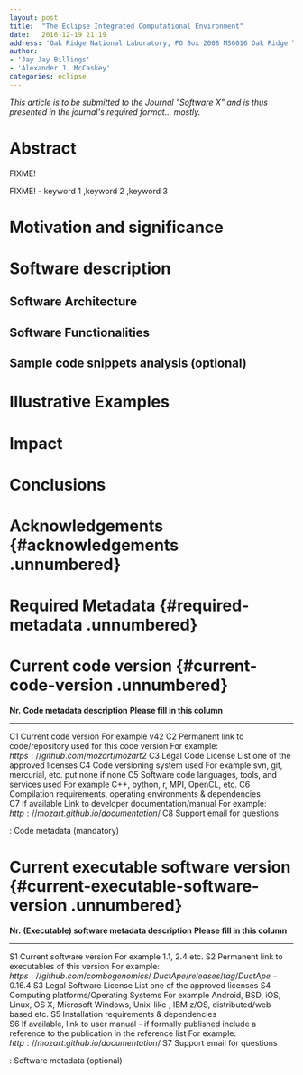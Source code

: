 ```yaml
---
layout: post
title:  "The Eclipse Integrated Computational Environment"
date:   2016-12-19 21:19
address: 'Oak Ridge National Laboratory, PO Box 2008 MS6016 Oak Ridge TN 37830'
author:
- 'Jay Jay Billings'
- 'Alexander J. McCaskey'
categories: eclipse
---
```


_This article is to be submitted to the Journal "Software X" and is thus presented in the journal's required format... mostly._

Abstract
===========================

FIXME!

FIXME! - keyword 1 ,keyword 2 ,keyword 3

Motivation and significance
===========================


Software description
====================


Software Architecture
---------------------


Software Functionalities
------------------------


Sample code snippets analysis (optional)
----------------------------------------

Illustrative Examples
=====================

Impact
======


Conclusions
===========


Acknowledgements {#acknowledgements .unnumbered}
================


Required Metadata {#required-metadata .unnumbered}
=================

Current code version {#current-code-version .unnumbered}
====================


  **Nr.**   **Code metadata description**                                     **Please fill in this column**
  --------- ----------------------------------------------------------------- --------------------------------------------------------
  C1        Current code version                                              For example v42
  C2        Permanent link to code/repository used for this code version      For example: $https://github.com/mozart/mozart2$
  C3        Legal Code License                                                List one of the approved licenses
  C4        Code versioning system used                                       For example svn, git, mercurial, etc. put none if none
  C5        Software code languages, tools, and services used                 For example C++, python, r, MPI, OpenCL, etc.
  C6        Compilation requirements, operating environments & dependencies   
  C7        If available Link to developer documentation/manual               For example: $http://mozart.github.io/documentation/$
  C8        Support email for questions                                       

  : Code metadata (mandatory)<span data-label=""></span>

Current executable software version {#current-executable-software-version .unnumbered}
===================================


  **Nr.**   **(Executable) software metadata description**                                                                           **Please fill in this column**
  --------- ------------------------------------------------------------------------------------------------------------------------ -----------------------------------------------------------------------------------------------------------------
  S1        Current software version                                                                                                 For example 1.1, 2.4 etc.
  S2        Permanent link to executables of this version                                                                            For example: $https://github.com/combogenomics/$ $DuctApe/releases/tag/DuctApe-0.16.4$
  S3        Legal Software License                                                                                                   List one of the approved licenses
  S4        Computing platforms/Operating Systems                                                                                    For example Android, BSD, iOS, Linux, OS X, Microsoft Windows, Unix-like , IBM z/OS, distributed/web based etc.
  S5        Installation requirements & dependencies                                                                                 
  S6        If available, link to user manual - if formally published include a reference to the publication in the reference list   For example: $http://mozart.github.io/documentation/$
  S7        Support email for questions                                                                                              

  : Software metadata (optional)<span data-label=""></span>
